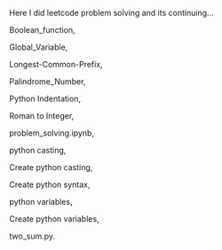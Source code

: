 
Here I did leetcode problem solving and its continuing...

Boolean_function,

Global_Variable,

Longest-Common-Prefix,

Palindrome_Number,

Python Indentation,

Roman to Integer,

problem_solving.ipynb,

python casting,

Create python casting,

Create python syntax,

python variables,

Create python variables,

two_sum.py.
  

